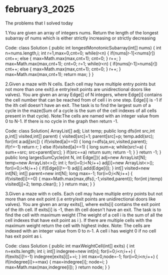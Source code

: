 # february3_2025
The problems that I solved today

1.You are given an array of integers nums. Return the length of the longest subarray of nums which is either strictly increasing or strictly decreasing

Code:
class Solution {
    public int longestMonotonicSubarray(int[] nums) {
        int n=nums.length,i;
        int r=1,max=0,cnt=0;
        while(r<n)
        {
            if(nums[r-1]<nums[r])
                cnt++;
            else
            {
                max=Math.max(max,cnt+1);
                cnt=0;
            }
            r++;
        }
        max=Math.max(max,cnt+1);
        cnt=0;
        r=1;
        while(r<n)
        {
            if(nums[r-1]>nums[r])
                cnt++;
            else
            {
                max=Math.max(max,cnt+1);
                cnt=0;
            }
            r++;
        }
        max=Math.max(max,cnt+1);
        return max;
    }
}

2.Given a maze with N cells. Each cell may have multiple entry points but not more than one exit(i.e entry/exit points are unidirectional doors like valves). You are given an array Edge[] of N integers, where Edge[i] contains the cell number that can be reached from of cell i in one step. Edge[i] is -1 if the ith cell doesn't have an exit. The task is to find the largest sum of a cycle in the maze(Sum of a cycle is the sum of the cell indexes of all cells present in that cycle). Note:The cells are named with an integer value from 0 to N-1. If there is no cycle in the graph then return -1.

Code:
class Solution{
    ArrayList<Integer>[] adj;
    List<Integer> temp;
    public long dfs(int src,int p,int[] visited,int[] parent)
    {
        visited[src]=1;
        parent[src]=p;
        temp.add(src);
        for(int a:adj[src])
        {
            if(visited[a]==0)
            {
                long r=dfs(a,src,visited,parent);
                if(r!=-1)
                    return r;
            }
            else if(visited[a]==1)
            {
                long sum=a;
                while(src!=a)
                {
                    sum+=src;
                    src=parent[src];
                }
                if(src==a)
                    return sum;
                return -1;
            }
        }
        return -1;
    }
    public long largesSumCycle(int N, int Edge[]){
        adj=new ArrayList[N];
        temp=new ArrayList<>();
        int i;
        for(i=0;i<N;i++)
            adj[i]=new ArrayList<>();
        for(i=0;i<N;i++)
        {
            if(Edge[i]!=-1)
                adj[i].add(Edge[i]);
        }
        int[] visited=new int[N];
        int[] parent=new int[N];
        long max=-1;
        for(i=0;i<N;i++)
        {
            if(visited[i]==0)
            {
                max=Math.max(max,dfs(i,-1,visited,parent));
                for(int j:temp)
                    visited[j]=2;
                temp.clear();
            }
        }
        return max;
    }
}

3.Given a maze with n cells. Each cell may have multiple entry points but not more than one exit point (i.e entry/exit points are unidirectional doors like valves). You are given an array exits[], where exits[i] contains the exit point of the ith cell. If exits[i] is -1, then ith cell doesn't have an exit. The task is to find the cell with maximum weight (The weight of a cell i is the sum of all the cell indexes that have exit point as i ). If there are multiple cells with the maximum weight return the cell with highest index. Note: The cells are indexed with an integer value from 0 to n-1. A cell i has weight 0 if no cell has exit point as i.

Code:
class Solution {
    public int maxWeightCell(int[] exits) {
        int n=exits.length;
        int i;
        int[] indegree=new int[n];
        for(i=0;i<n;i++)
        {
            if(exits[i]!=-1)
            indegree[exits[i]]+=i;
        }
        int max=0,node=-1;
        for(i=0;i<n;i++)
        {
            if(indegree[i]>=max)
            {
                max=indegree[i];
                node=i;
            }
            max=Math.max(max,indegree[i]);
        }
        return node;
    }
}
